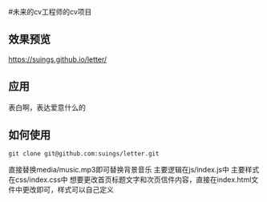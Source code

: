 #未来的cv工程师的cv项目
## 效果预览
https://suings.github.io/letter/

## 应用
表白啊，表达爱意什么的

## 如何使用
```
git clone git@github.com:suings/letter.git
```
直接替换media/music.mp3即可替换背景音乐
主要逻辑在js/index.js中
主要样式在css/index.css中
想要更改首页标题文字和次页信件内容，直接在index.html文件中更改即可，样式可以自己定义